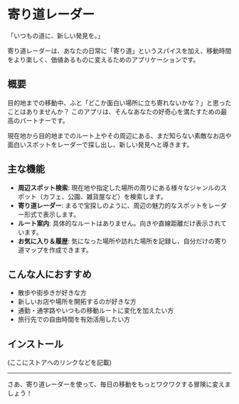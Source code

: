 # 寄り道レーダー

「いつもの道に、新しい発見を。」

寄り道レーダーは、あなたの日常に「寄り道」というスパイスを加え、移動時間をより楽しく、価値あるものに変えるためのアプリケーションです。

## 概要

目的地までの移動中、ふと「どこか面白い場所に立ち寄れないかな？」と思ったことはありませんか？
このアプリは、そんなあなたの好奇心を満たすための最高のパートナーです。

現在地から目的地までのルート上やその周辺にある、まだ知らない素敵なお店や面白いスポットをレーダーで探し出し、新しい発見へと導きます。

## 主な機能

*   **周辺スポット検索**: 現在地や指定した場所の周りにある様々なジャンルのスポット（カフェ、公園、雑貨屋など）を検索します。
*   **寄り道レーダー**: まるで宝探しのように、周辺の魅力的なスポットをレーダー形式で表示します。
*   **ルート案内**: 具体的なルートはありません。向きや直線距離だけ表示されています。
*   **お気に入り＆履歴**: 気になった場所や訪れた場所を記録し、自分だけの寄り道マップを作成できます。

## こんな人におすすめ

*   散歩や街歩きが好きな方
*   新しいお店や場所を開拓するのが好きな方
*   通勤・通学路やいつもの移動ルートに変化を加えたい方
*   旅行先での自由時間を有効活用したい方

## インストール

(ここにストアへのリンクなどを記載)

---

さあ、寄り道レーダーを使って、毎日の移動をもっとワクワクする冒険に変えましょう！
